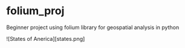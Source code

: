 # folium_proj

Beginner project using folium library for geospatial analysis in python

![States of Anerica][states.png]
